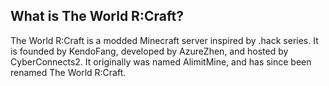 What is The World R:Craft?
---

The World R:Craft is a modded Minecraft server inspired by .hack series. It is founded by KendoFang, developed by AzureZhen, and hosted by CyberConnects2. It originally was named AlimitMine, and has since been renamed The World R:Craft.